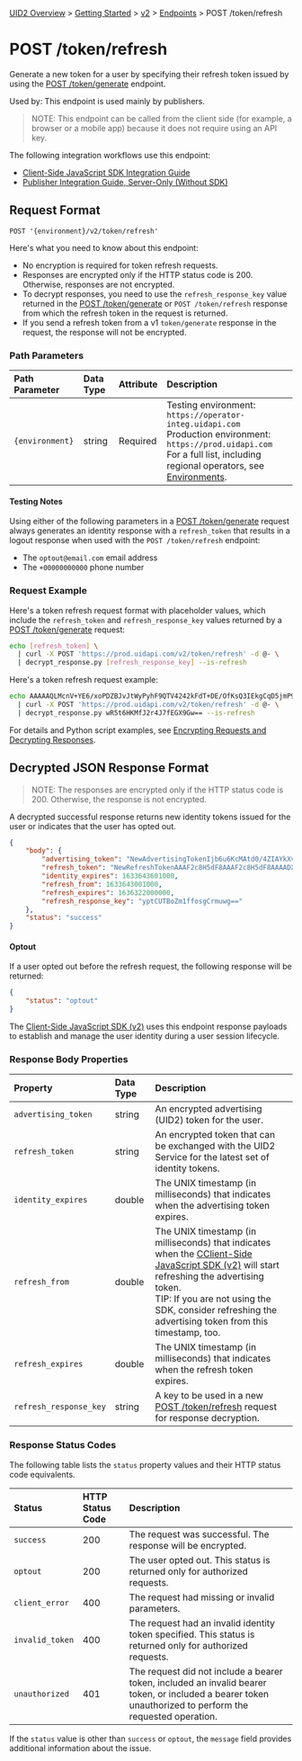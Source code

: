 [UID2 Overview](../../../README.md) > [Getting Started](../../getting-started.md) > [v2](../summary-doc-v2.md) > [Endpoints](summary-endpoints.md) > POST /token/refresh

# POST /token/refresh
Generate a new token for a user by specifying their refresh token issued by using the [POST /token/generate](post-token-generate.md) endpoint.

Used by: This endpoint is used mainly by publishers.

>NOTE: This endpoint can be called from the client side (for example, a browser or a mobile app) because it does not require using an API key.

The following integration workflows use this endpoint:
* [Client-Side JavaScript SDK Integration Guide](../guides/publisher-client-side.md)
* [Publisher Integration Guide, Server-Only (Without SDK)](../guides/custom-publisher-integration.md)

## Request Format 

```POST '{environment}/v2/token/refresh'```

Here's what you need to know about this endpoint:

- No encryption is required for token refresh requests.
- Responses are encrypted only if the HTTP status code is 200. Otherwise, responses are not encrypted.
- To decrypt responses, you need to use the `refresh_response_key` value returned in the [POST /token/generate](post-token-generate.md) or `POST /token/refresh` response from which the refresh token in the request is returned.
- If you send a refresh token from a v1 `token/generate` response in the request, the response will not be encrypted.

### Path Parameters

| Path Parameter | Data Type | Attribute | Description |
| :--- | :--- | :--- | :--- |
| `{environment}` | string | Required | Testing environment: `https://operator-integ.uidapi.com`<br/>Production environment: `https://prod.uidapi.com`<br/>For a full list, including regional operators, see [Environments](../summary-doc-v2.md#environments). |

#### Testing Notes

Using either of the following parameters in a [POST /token/generate](post-token-generate.md) request always generates an identity response with a `refresh_token` that results in a logout response when used with the `POST /token/refresh` endpoint:

- The `optout@email.com` email address
- The `+00000000000` phone number

### Request Example

Here's a token refresh request format with placeholder values, which include the `refresh_token` and `refresh_response_key` values returned by a [POST /token/generate](post-token-generate.md) request:

```sh
echo [refresh_token] \
  | curl -X POST 'https://prod.uidapi.com/v2/token/refresh' -d @- \
  | decrypt_response.py [refresh_response_key] --is-refresh
```

Here's a token refresh request example:

```sh
echo AAAAAQLMcnV+YE6/xoPDZBJvJtWyPyhF9QTV4242kFdT+DE/OfKsQ3IEkgCqD5jmP9HuR4O3PNSVnCnzYq2BiDDz8SLsKOo6wZsoMIn95jVWBaA6oLq7uUGY5/g9SUOfFmX5uDXUvO0w2UCKi+j9OQhlMfxTsyUQUzC1VQOx6ed/gZjqH/Sw6Kyk0XH7AlziqSyyXA438JHqyJphGVwsPl2LGCH1K2MPxkLmyzMZ2ghTzrr0IgIOXPsL4lXqSPkl/UJqnO3iqbihd66eLeYNmyd1Xblr3DwYnwWdAUXEufLoJbbxifGYc+fPF+8DpykpyL9neq3oquxQWpyHsftnwYaZT5EBZHQJqAttHUZ4yQ== \
  | curl -X POST 'https://prod.uidapi.com/v2/token/refresh' -d @- \
  | decrypt_response.py wR5t6HKMfJ2r4J7fEGX9Gw== --is-refresh
```

For details and Python script examples, see [Encrypting Requests and Decrypting Responses](../ref-info/encryption-decryption.md).

## Decrypted JSON Response Format

>NOTE: The responses are encrypted only if the HTTP status code is 200. Otherwise, the response is not encrypted.

A decrypted successful response returns new identity tokens issued for the user or indicates that the user has opted out. 

```json
{
    "body": {
        "advertising_token": "NewAdvertisingTokenIjb6u6KcMAtd0/4ZIAYkXvFrMdlZVqfb9LNf99B+1ysE/lBzYVt64pxYxjobJMGbh5q/HsKY7KC0Xo5Rb/Vo8HC4dYOoWXyuGUaL7Jmbw4bzh+3pgokelUGyTX19DfArTeIg7n+8cxWQ=",
        "refresh_token": "NewRefreshTokenAAAF2c8H5dF8AAAF2c8H5dF8AAAADX393Vw94afoVLL6A+qjdSUEisEKx6t42fLgN+2dmTgUavagz0Q6Kp7ghM989hKhZDyAGjHyuAAwm+CX1cO7DWEtMeNUA9vkWDjcIc8yeDZ+jmBtEaw07x/cxoul6fpv2PQ==",
        "identity_expires": 1633643601000,
        "refresh_from": 1633643001000,
        "refresh_expires": 1636322000000,
        "refresh_response_key": "yptCUTBoZm1ffosgCrmuwg=="
    },
    "status": "success"
}
```

#### Optout

If a user opted out before the refresh request, the following response will be returned:

```json
{
    "status": "optout"
}
```
The [Client-Side JavaScript SDK (v2)](../sdks/client-side-identity.md) uses this endpoint response payloads to establish and manage the user identity during a user session lifecycle.

### Response Body Properties

| Property | Data Type | Description |
| :--- | :--- | :--- |
| `advertising_token` | string | An encrypted advertising (UID2) token for the user. |
| `refresh_token` | string | An encrypted token that can be exchanged with the UID2 Service for the latest set of identity tokens. |
| `identity_expires` | double | The UNIX timestamp (in milliseconds) that indicates when the advertising token expires. |
| `refresh_from` | double | The UNIX timestamp (in milliseconds) that indicates when the [CClient-Side JavaScript SDK (v2)](../sdks/client-side-identity.md) will start refreshing the advertising token.</br>TIP: If you are not using the SDK, consider refreshing the advertising token from this timestamp, too. |
| `refresh_expires` | double | The UNIX timestamp (in milliseconds) that indicates when the refresh token expires. |
| `refresh_response_key` | string | A key to be used in a new [POST /token/refresh](post-token-refresh.md) request for response decryption. |


### Response Status Codes

The following table lists the `status` property values and their HTTP status code equivalents.

| Status | HTTP Status Code | Description |
| :--- | :--- | :--- |
| `success` | 200 | The request was successful. The response will be encrypted. |
| `optout` | 200 | The user opted out. This status is returned only for authorized requests. |
| `client_error` | 400 | The request had missing or invalid parameters.|
| `invalid_token` | 400 | The request had an invalid identity token specified. This status is returned only for authorized requests. |
| `unauthorized` | 401 | The request did not include a bearer token, included an invalid bearer token, or included a bearer token unauthorized to perform the requested operation. |

If the `status` value is other than `success` or `optout`, the `message` field provides additional information about the issue.
